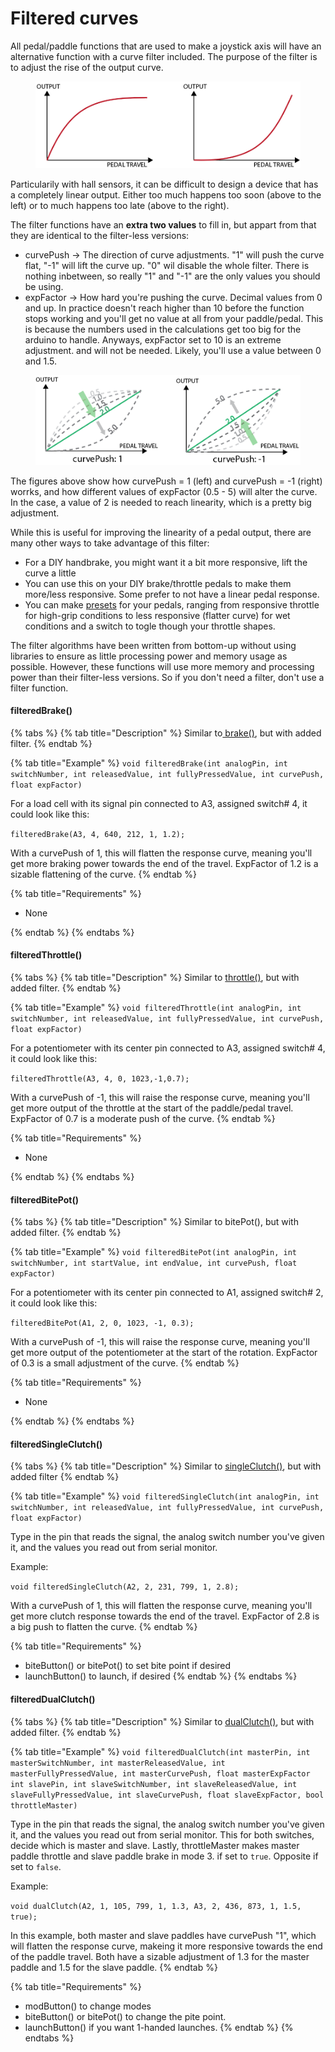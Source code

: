 # Filtered curves

All pedal/paddle functions that are used to make a joystick axis will have an alternative function with a curve filter included. The purpose of the filter is to adjust the rise of the output curve.

<figure><img src="../../.gitbook/assets/image (2) (3).png" alt=""><figcaption></figcaption></figure>

Particularily with hall sensors, it can be difficult to design a device that has a completely linear output. Either too much happens too soon (above to the left) or to much happens too late (above to the right).&#x20;

The filter functions have an **extra two values** to fill in, but appart from that they are identical to the filter-less versions:

* curvePush -> The direction of curve adjustments. "1" will push the curve flat, "-1" will lift the curve up. "0" wil disable the whole filter. There is nothing inbetween, so really "1" and "-1" are the only values you should be using.
* expFactor -> How hard you're pushing the curve. Decimal values from 0 and up. In practice doesn't reach higher than 10 before the function stops working and you'll get no value at all from your paddle/pedal. This is because the numbers used in the calculations get too big for the arduino to handle. Anyways, expFactor set to 10 is an extreme adjustment. and will not be needed. Likely, you'll use a value between 0 and 1.5.

<figure><img src="../../.gitbook/assets/image (3) (2).png" alt=""><figcaption></figcaption></figure>

The figures above show how curvePush = 1 (left) and curvePush = -1 (right) worrks, and how different values of expFactor (0.5 - 5) will alter the curve. In the case, a value of 2 is needed to reach linearity, which is a pretty big adjustment.&#x20;

While this is useful for improving the linearity of a pedal output, there are many other ways to take advantage of this filter:&#x20;

* For a DIY handbrake, you might want it a bit more responsive, lift the curve a little
* &#x20;You can use this on your DIY brake/throttle pedals to make them more/less responsive. Some prefer to not have a linear pedal response.
* You can make [presets](../../4.-advanced-features/presets/) for your pedals, ranging from responsive throttle for high-grip conditions to less responsive (flatter curve) for wet conditions and a switch to togle though your throttle shapes.&#x20;

The filter algorithms have been written from bottom-up without using libraries to ensure as little processing power and memory usage as possible. However, these functions will use more memory and processing power than their filter-less versions. So if you don't need a filter, don't use a filter function.

#### filteredBrake()

{% tabs %}
{% tab title="Description" %}
Similar to[ brake()](brake-throttle.md#brake), but with added filter.
{% endtab %}

{% tab title="Example" %}
`void filteredBrake(int analogPin, int switchNumber, int releasedValue, int fullyPressedValue, int curvePush, float expFactor)`

For a load cell with its signal pin connected to A3, assigned switch# 4, it could look like this:

`filteredBrake(A3, 4, 640, 212, 1, 1.2);`

With a curvePush of 1, this will flatten the response curve, meaning you'll get more braking power towards the end of the travel. ExpFactor of 1.2 is a sizable flattening of the curve.&#x20;
{% endtab %}

{% tab title="Requirements" %}
* None


{% endtab %}
{% endtabs %}

#### filteredThrottle()

{% tabs %}
{% tab title="Description" %}
Similar to [throttle()](brake-throttle.md#throttle), but with added filter.
{% endtab %}

{% tab title="Example" %}
`void filteredThrottle(int analogPin, int switchNumber, int releasedValue, int fullyPressedValue, int curvePush, float expFactor)`

For a potentiometer with its center pin connected to A3, assigned switch# 4, it could look like this:

`filteredThrottle(A3, 4, 0, 1023,-1,0.7);`

With a curvePush of -1, this will raise the response curve, meaning you'll get more output of the throttle at the start of the paddle/pedal travel. ExpFactor of 0.7 is a moderate push of the curve.&#x20;
{% endtab %}

{% tab title="Requirements" %}
* None


{% endtab %}
{% endtabs %}

#### filteredBitePot()

{% tabs %}
{% tab title="Description" %}
Similar to bitePot(), but with added filter.
{% endtab %}

{% tab title="Example" %}
`void filteredBitePot(int analogPin, int switchNumber, int startValue, int endValue, int curvePush, float expFactor)`

For a potentiometer with its center pin connected to A1, assigned switch# 2, it could look like this:

`filteredBitePot(A1, 2, 0, 1023, -1, 0.3);`

With a curvePush of -1, this will raise the response curve, meaning you'll get more output of the potentiometer at the start of the rotation. ExpFactor of 0.3 is a small adjustment of the curve.&#x20;
{% endtab %}

{% tab title="Requirements" %}
* None


{% endtab %}
{% endtabs %}

#### filteredSingleClutch()

{% tabs %}
{% tab title="Description" %}
Similar to [singleClutch()](clutch.md#singleclutch), but with added filter
{% endtab %}

{% tab title="Example" %}
`void filteredSingleClutch(int analogPin, int switchNumber, int releasedValue, int fullyPressedValue, int curvePush, float expFactor)`

Type in the pin that reads the signal, the analog switch number you've given it, and the values you read out from serial monitor.&#x20;

Example:

`void filteredSingleClutch(A2, 2, 231, 799, 1, 2.8);`

With a curvePush of 1, this will flatten the response curve, meaning you'll get more clutch response towards the end of the travel. ExpFactor of 2.8 is a big push to flatten the curve.&#x20;
{% endtab %}

{% tab title="Requirements" %}
* biteButton() or bitePot() to set bite point if desired
* launchButton() to launch, if desired
{% endtab %}
{% endtabs %}

#### filteredDualClutch()

{% tabs %}
{% tab title="Description" %}
Similar to [dualClutch()](clutch.md#dualclutch), but with added filter.
{% endtab %}

{% tab title="Example" %}
`void filteredDualClutch(int masterPin, int masterSwitchNumber, int masterReleasedValue, int masterFullyPressedValue, int masterCurvePush, float masterExpFactor int slavePin, int slaveSwitchNumber, int slaveReleasedValue, int slaveFullyPressedValue, int slaveCurvePush, float slaveExpFactor, bool throttleMaster)`

Type in the pin that reads the signal, the analog switch number you've given it, and the values you read out from serial monitor. This for both switches, decide which is master and slave. Lastly, throttleMaster makes master paddle throttle and slave paddle brake in mode 3. if set to `true`. Opposite if set to `false`.&#x20;

Example:

`void dualClutch(A2, 1, 105, 799, 1, 1.3, A3, 2, 436, 873, 1, 1.5, true);`

In this example, both master and slave paddles have curvePush "1", which will flatten the response curve, makeing it more responsive towards the end of the paddle travel. Both have a sizable adjustment of 1.3 for the master paddle and 1.5 for the slave paddle.&#x20;
{% endtab %}

{% tab title="Requirements" %}
* modButton() to change modes
* biteButton() or bitePot() to change the pite point.
* launchButton() if you want 1-handed launches.
{% endtab %}
{% endtabs %}
